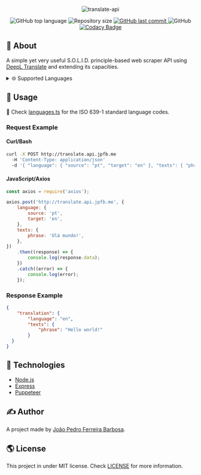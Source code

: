 <p align="center">
  <img alt="translate-api" src="https://user-images.githubusercontent.com/79005271/148122437-5d5242b5-40e1-4a49-87b6-e1c47308ce98.png">
</p>

<p align="center">
  <img alt="GitHub top language" src="https://img.shields.io/github/languages/top/oJPBarbosa/translate-api.svg">

  <img alt="Repository size" src="https://img.shields.io/github/repo-size/oJPBarbosa/translate-api.svg">
  <a href="https://github.com/oJPBarbosa/translate-api/commits">
    <img alt="GitHub last commit" src="https://img.shields.io/github/last-commit/oJPBarbosa/translate-api.svg">
  </a>
  <img alt="GitHub" src="https://img.shields.io/github/license/oJPBarbosa/translate-api.svg">
  <a href="https://www.codacy.com/gh/oJPBarbosa/translate-api/dashboard?utm_source=github.com&amp;utm_medium=referral&amp;utm_content=oJPBarbosa/translate-api&amp;utm_campaign=Badge_Grade">
    <img alt="Codacy Badge" src="https://app.codacy.com/project/badge/Grade/55d75bb0bc9449c88c395ffc72cfa485">
  </a>
</p>

## 🎯 About

A simple yet very useful S.O.L.I.D. principle-based web scraper API using [DeepL Translate](https://www.deepl.com/) and extending its capacities.

<details>
  <summary>🌐 Supported Languages</summary>
  
  - 🇧🇬 Bulgarian
  - 🇨🇳 Chinese
  - 🇨🇿 Czech
  - 🇩🇰 Danish
  - 🇳🇱 Dutch
  - 🇺🇸 English
  - 🇪🇪 Estonian
  - 🇫🇮 Finnish
  - 🇫🇷 French
  - 🇩🇪 German
  - 🇬🇷 Greek
  - 🇭🇺 Hungarian
  - 🇮🇹 Italian
  - 🇯🇵 Japanese
  - 🇱🇻 Latvian
  - 🇱🇹 Lithuanian
  - 🇵🇱 Polish
  - 🇵🇹 Portuguese
  - 🇷🇴 Romanian
  - 🇷🇺 Russian
  - 🇸🇮 Slovenian
  - 🇸🇰 Slovak
  - 🇪🇸 Spanish
  - 🇸🇪 Swedish
</details>

## 🙋 Usage

📜 Check [languages.ts](https://github.com/oJPBarbosa/translate-api/blob/main/src/utils/languages.ts) for the ISO 639-1 standard language codes.

### Request Example

#### Curl/Bash

```bash
curl -X POST http://translate.api.jpfb.me
  -H 'Content-Type: application/json'
  -d '{ "language": { "source": "pt", "target": "en" }, "texts": { "phrase": "Olá mundo!" } }'
```

#### JavaScript/Axios

```js
const axios = require('axios');

axios.post('http://translate.api.jpfb.me', {
	language: {
		source: 'pt',
		target: 'en',
	},
	texts: {
		phrase: 'Olá mundo!',
	},
})
	.then((response) => {
		console.log(response.data);
	})
	.catch((error) => {
		console.log(error);
	});
```
### Response Example

```json
{
	"translation": {
		"language": "en",
		"texts": {
			"phrase": "Hello world!"
		}
  }
}
```

## :rocket: Technologies

- [Node.js](https://nodejs.org/)
- [Express](https://expressjs.com/)
- [Puppeteer](https://pptr.dev/)

## ✍️ Author

A project made by [João Pedro Ferreira Barbosa](https://github.com/oJPBarbosa).

## 🌎 License

This project in under MIT license. Check [LICENSE](https://github.com/oJPBarbosa/translate-api/LICENSE) for more information.